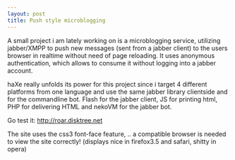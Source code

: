 ```yaml
---
layout: post
title: Push style microblogging
---
```

A small project i am lately working on is a microblogging service, utilizing jabber/XMPP to push new messages (sent from a jabber client) to the users browser in realtime without need of page reloading.
It uses anonymous authentication, which allows to consume it without logging into a jabber account.

haXe really unfolds its power for this project since i target 4 different platforms from one language and use the same jabber library clientside and for the commandline bot. Flash for the jabber client, JS for printing html, PHP for delivering HTML and nekoVM for the jabber bot.

Go test it:
http://roar.disktree.net

The site uses the css3 font-face feature, .. a compatible browser is needed to view the site correctly!
(displays nice in firefox3.5 and safari, shitty in opera)

